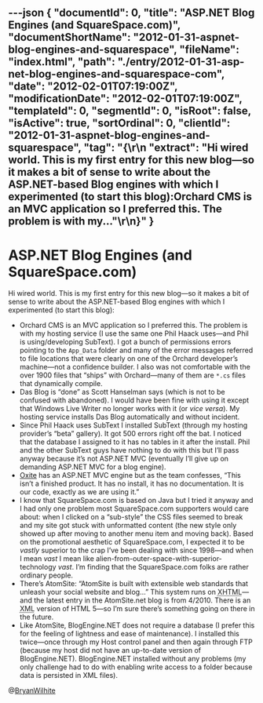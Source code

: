 ---json
{
  "documentId": 0,
  "title": "ASP.NET Blog Engines (and SquareSpace.com)",
  "documentShortName": "2012-01-31-aspnet-blog-engines-and-squarespace",
  "fileName": "index.html",
  "path": "./entry/2012-01-31-asp-net-blog-engines-and-squarespace-com",
  "date": "2012-02-01T07:19:00Z",
  "modificationDate": "2012-02-01T07:19:00Z",
  "templateId": 0,
  "segmentId": 0,
  "isRoot": false,
  "isActive": true,
  "sortOrdinal": 0,
  "clientId": "2012-01-31-aspnet-blog-engines-and-squarespace",
  "tag": "{\r\n  \"extract\": \"Hi wired world. This is my first entry for this new blog—so it makes a bit of sense to write about the ASP.NET-based Blog engines with which I experimented (to start this blog):Orchard CMS is an MVC application so I preferred this. The problem is with my...\"\r\n}"
}
---

# ASP.NET Blog Engines (and SquareSpace.com)

Hi wired world. This is my first entry for this new blog—so it makes a bit of sense to write about the ASP.NET-based Blog engines with which I experimented (to start this blog):

* Orchard CMS is an MVC application so I preferred this. The problem is with my hosting service (I use the same one Phil Haack uses—and Phil is using/developing SubText). I got a bunch of permissions errors pointing to the `App_Data` folder and many of the error messages referred to file locations that were clearly on one of the Orchard developer’s machine—not a confidence builder. I also was not comfortable with the over 1900 files that “ships” with Orchard—many of them are `*.cs` files that dynamically compile.
* Das Blog is “done” as Scott Hanselman says (which is not to be confused with abandoned). I would have been fine with using it except that Windows Live Writer no longer works with it (or *vice versa*). My hosting service installs Das Blog automatically and without incident.
* Since Phil Haack uses SubText I installed SubText (through my hosting provider’s “beta” gallery). It got 500 errors right off the bat. I noticed that the database I assigned to it has no tables in it after the install. Phil and the other SubText guys have nothing to do with this but I’ll pass anyway because it’s not ASP.NET MVC (eventually I’ll give up on demanding ASP.NET MVC for a blog engine).
* [Oxite](http://oxite.codeplex.com/) has an ASP.NET MVC engine but as the team confesses, “This isn’t a finished product. It has no install, it has no documentation. It is our code, exactly as we are using it.”
* I know that SquareSpace.com is based on Java but I tried it anyway and I had only one problem most SquareSpace.com supporters would care about: when I clicked on a “sub-style” the CSS files seemed to break and my site got stuck with unformatted content (the new style only showed up after moving to another menu item and moving back). Based on the promotional aesthetic of SquareSpace.com, I expected it to be *vastly* superior to the crap I’ve been dealing with since 1998—and when I mean *vast* I mean like alien-from-outer-space-with-superior-technology *vast*. I’m finding that the SquareSpace.com folks are rather ordinary people.
* There’s AtomSite: “AtomSite is built with extensible web standards that unleash your social website and blog…” This system runs on <acronym title="Extensible Hypertext Markup Language">XHTML</acronym>—and the latest entry in the AtomSite.net blog is from 4/2010. There is an <acronym title="Extensible Markup Language">XML</acronym> version of HTML 5—so I’m sure there’s something going on there in the future.
* Like AtomSite, BlogEngine.NET does not require a database (I prefer this for the feeling of lightness and ease of maintenance). I installed this twice—once through my Host control panel and then again through FTP (because my host did not have an up-to-date version of BlogEngine.NET). BlogEngine.NET installed without any problems (my only challenge had to do with enabling write access to a folder because data is persisted in XML files).

@[BryanWilhite](https://twitter.com/BryanWilhite)
